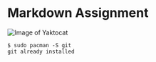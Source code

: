 # <h1>Markdown Assignment</h1>

<img src="https://octodex.github.com/images/yaktocat.png" alt="Image of Yaktocat">


```
$ sudo pacman -S git 
git already installed
``` 
